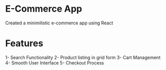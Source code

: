 # E-Commerce App

Created a minimilistic e-commerce app using React

# Features
  1- Search Functionality
  2- Product listing in grid form
  3- Cart Management
  4- Smooth User Interface
  5- Checkout Process
